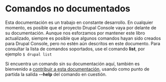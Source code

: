 # Comandos no documentados

Esta documentación es un trabajo en constante desarrollo. En cualquier momento, es posible que el proyecto Drupal Console vaya por delante de su documentación. Aunque nos esforzamos por mantener este libro actualizado, siempre es posible que algunos comandos hayan sido creados para Drupal Console, pero no estén aún descritos en este documento. Para consultar la lista de comandos soportados, use el comando **list**, por ejemplo `$ drupal list`

Si encuentra un comando sin su documentación aquí, también es bienvenido a [contribuir a esta documentación](../contribute_to_drupal_console/contribute-to-the-drupal-console-book "Contribute to the Drupal Console documentation"), usando como punto de partida la salida **--help** del comando en cuestión.
